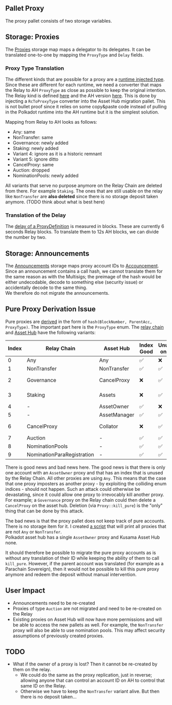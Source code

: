 ## Pallet Proxy

The proxy pallet consists of two storage variables.
## Storage: Proxies

The [Proxies](https://github.com/paritytech/polkadot-sdk/blob/7c5224cb01710d0c14c87bf3463cc79e49b3e7b5/substrate/frame/proxy/src/lib.rs#L564-L579) storage map maps a delegator to its delegates. It can be translated one-to-one by mapping the `ProxyType` and `Delay` fields.
### Proxy Type Translation
The different kinds that are possible for a proxy are a [runtime injected type](https://github.com/paritytech/polkadot-sdk/blob/7c5224cb01710d0c14c87bf3463cc79e49b3e7b5/substrate/frame/proxy/src/lib.rs#L119-L125). Since these are different for each runtime, we need a converter that maps the Relay to AH `ProxyType` as close as possible to keep the original intention. The Relay kind is defined [here](https://github.com/polkadot-fellows/runtimes/blob/dde99603d7dbd6b8bf541d57eb30d9c07a4fce32/relay/polkadot/src/lib.rs#L1000-L1010) and the AH version [here](https://github.com/polkadot-fellows/runtimes/blob/fd8d0c23d83a7b512e721b1fde2ba3737a3478d5/system-parachains/asset-hubs/asset-hub-polkadot/src/lib.rs#L453-L468). This is done by injecting a `RcToProxyType` converter into the Asset Hub migration pallet. This is not bullet proof since it relies on some copy&paste code instead of pulling in the Polkadot runtime into the AH runtime but it is the simplest solution.

Mapping from Relay to AH looks as follows:
- Any: same
- NonTransfer: same
- Governance: newly added
- Staking: newly added
- Variant 4: ignore as it is a historic remnant
- Variant 5: ignore ditto
- CancelProxy: same
- Auction: dropped
- NominationPools: newly added

All variants that serve no purpose anymore on the Relay Chain are deleted from there. For example `Staking`. The ones that are still usable on the relay like `NonTransfer` are **also deleted** since there is no storage deposit taken anymore. (TODO think about what is best here)
### Translation of the Delay

The [delay of a ProxyDefinition](https://github.com/paritytech/polkadot-sdk/blob/7c5224cb01710d0c14c87bf3463cc79e49b3e7b5/substrate/frame/proxy/src/lib.rs#L77) is measured in blocks. These are currently 6 seconds Relay blocks. To translate them to 12s AH blocks, we can divide the number by two.
## Storage: Announcements

The [Announcements](https://github.com/paritytech/polkadot-sdk/blob/7c5224cb01710d0c14c87bf3463cc79e49b3e7b5/substrate/frame/proxy/src/lib.rs#L581-L592) storage maps proxy account IDs to [Accouncement](https://github.com/paritytech/polkadot-sdk/blob/7c5224cb01710d0c14c87bf3463cc79e49b3e7b5/substrate/frame/proxy/src/lib.rs#L80-L89). Since an announcement contains a call hash, we cannot translate them for the same reason as with the Multisigs; the preimage of the hash would be either undecodable, decode to something else (security issue) or accidentally decode to the same thing.  
We therefore do not migrate the announcements.

## Pure Proxy Derivation Issue

Pure proxies are [derived](https://github.com/paritytech/polkadot-sdk/blob/4f7a93885e1a35ec60178d3b4f1e59a7df3d85f5/substrate/frame/proxy/src/lib.rs#L790-L806) in the form of `hash(BlockNumber, ParentAcc, ProxyType)`. The important part here is the `ProxyType` enum. The [relay chain](https://github.com/polkadot-fellows/runtimes/blob/main/relay/polkadot/constants/src/lib.rs#L177-L189) and [Asset Hub](https://github.com/polkadot-fellows/runtimes/blob/main/system-parachains/asset-hubs/asset-hub-polkadot/src/lib.rs#L456-L471) have the following variants:

| Index | Relay Chain | Asset Hub | Index Good | Unused on AH | Verdict |
|-------|-------------|-----------|-----------------|-------------|---------|
| 0 | Any | Any | ✅ | ❌ | NoOp |
| 1 | NonTransfer | NonTransfer | ✅ | ✅ | NoOp |
| 2 | Governance | CancelProxy | ❌ | ✅ | Disable on AH |
| 3 | Staking | Assets | ❌ | ✅ | Disable on AH |
| 4 | - | AssetOwner | ✅ | ❌ | NoOp |
| 5 | - | AssetManager | ✅ | ✅ | NoOp |
| 6 | CancelProxy | Collator | ❌ | ✅ | Disable on AH |
| 7 | Auction | - | ✅ | ✅ | NoOp |
| 8 | NominationPools | - | ✅ | ✅ | NoOp |
| 9 | NominationParaRegistration | - | ✅ | ✅ | NoOp |

There is good news and bad news here. The good news is that there is only one account with an `AssetOwner` proxy and that has an index that is unused by the Relay Chain. All other proxies are using `Any`. This means that the case that one proxy imposters as another proxy - by exploiting the colliding enum indices - should not happen. Such an attack could otherwise be devastating, since it could allow one proxy to irrevocably kill another proxy. For example; a `Governance` proxy on the Relay chain could then delete a `CancelProxy` on the asset hub. Deletion (via `Proxy::kill_pure`) is the "only" thing that can be done by this attack.

The bad news is that the proxy pallet does not keep track of pure accounts. There is no storage item for it. I created [a script](https://github.com/ggwpez/substrate-scripts/blob/370b8336f46d6fc5acd2044731874a1e887a2253/proxy-created-events.py) that will print all proxies that are not `Any` or `NonTransfer`.  
Polkadot asset hub has a single `AssetOwner` proxy and Kusama Asset Hub none.

It should therefore be possible to migrate the pure proxy accounts as is without any translation of their ID while keeping the ability of them to call `kill_pure`. However, if the parent account was translated (for example as a Parachain Sovereign), then it would not be possible to kill this pure proxy anymore and redeem the deposit without manual intervention.

## User Impact
- Announcements need to be re-created
- Proxies of type `Auction` are not migrated and need to be re-created on the Relay
- Existing proxies on Asset Hub will now have more permissions and will be able to access the new pallets as well. For example, the `NonTransfer` proxy will also be able to use nomination pools. This may affect security assumptions of previously created proxies.

## TODO
- What if the owner of a proxy is lost? Then it cannot be re-created by them on the relay.
	- We could do the same as the proxy replication, just in reverse; allowing anyone that can control an account ID on AH to control that same ID on the Relay.
	- Otherwise we have to keep the `NonTransfer` variant alive. But then there is no deposit taken...
